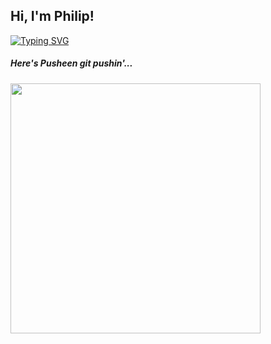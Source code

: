 ## Hi, I'm Philip!
[![Typing SVG](https://readme-typing-svg.herokuapp.com?color=0099CC&lines=Full+Stack+Web+Developer;Graphic+Designer;Gamer)](https://git.io/typing-svg)
##### Here's Pusheen git pushin'...
<img src="https://i.imgur.com/IkdLIvu.gif" width="400"/>

<!--
**philrey12/philrey12** is a ✨ _special_ ✨ repository because its `README.md` (this file) appears on your GitHub profile.

Here are some ideas to get you started:

- 🔭 I’m currently working on ...
- 🌱 I’m currently learning ...
- 👯 I’m looking to collaborate on ...
- 🤔 I’m looking for help with ...
- 💬 Ask me about ...
- 📫 How to reach me: ...
- 😄 Pronouns: ...
- ⚡ Fun fact: ...
-->
